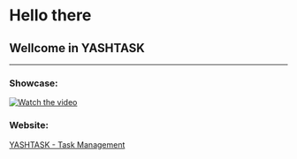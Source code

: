 # Hello there
## Wellcome in YASHTASK
----------------------
### Showcase:
[![Watch the video](https://img.youtube.com/vi/ICznpDFLNyA/maxresdefault.jpg)](https://youtu.be/ICznpDFLNyA?si=Ji5P7yITTgW4zh6k)

### Website:
[YASHTASK - Task Management](https://task-mangement-cyan.vercel.app/)

